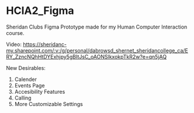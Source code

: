# HCIA2_Figma
Sheridan Clubs Figma Prototype made for my Human Computer Interaction course.


Video: https://sheridanc-my.sharepoint.com/:v:/g/personal/dabrowsd_shernet_sheridancollege_ca/ERY_ZzncNQhHtDYExhjpy5gBItJsC_oAONSlkxokpTkR2w?e=qn5jAQ

New Desirables:
1. Calender
2. Events Page
3. Accesibility Features
4. Calling
5. More Customizable Settings
